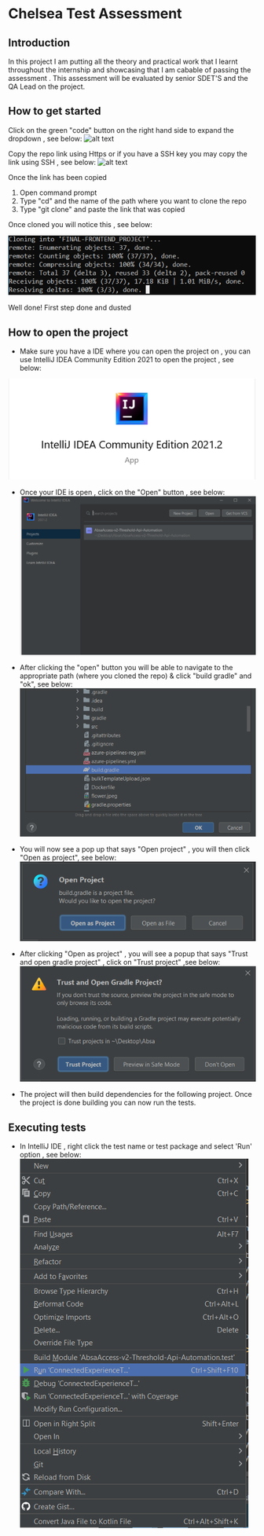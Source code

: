 
# Chelsea Test Assessment

## Introduction

In this project I am putting all the theory and practical work that I learnt throughout the internship and showcasing that I am cabable of passing the assessment . This assessment will be evaluated by senior SDET'S and the QA Lead on the project.

## How to get started

Click on the green "code" button on the right hand side to expand the dropdown , see below:
![alt text](code.png) 

Copy the repo link using Https or if you have a SSH key you may copy the link using SSH , see below:
![alt text](code1.png)

Once the link has been copied
1. Open command prompt
2. Type "cd" and the name of the path where you want to clone the repo
3. Type "git clone" and paste the link that was copied

Once cloned you will notice this , see below:

![alt text](clone.png)

Well done! 
First step done and dusted

## How to open the project

- Make sure you have a IDE where you can open the project on , you can use IntelliJ IDEA Community Edition 2021 to open the project , see below:

![alt text](ide.png)

- Once your IDE is open , click on the "Open" button , see below:
![alt text](idea.png)

- After clicking the "open" button you will be able to navigate to the appropriate path (where you cloned the repo) & click "build gradle" and "ok", see below:
![alt text](build.png)

- You will now see a pop up that says "Open project" , you will then click "Open as project",  see below:
![alt text](open.png)

- After clicking "Open as project" , you will see a popup that says "Trust and open gradle project" , click on "Trust project" ,see below:
![alt text](trust.png)

- The project will then build dependencies for the following project.
Once the project is done building you can now run the tests.

## Executing tests

- In IntelliJ IDE , right click the test name or test package and select 'Run' option , see below:
![alt text](run.png)














